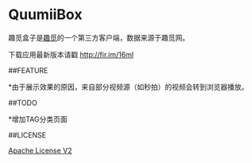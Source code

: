 # QuumiiBox

趣觅盒子是[趣觅](http://www.quumii.com)的一个第三方客户端，数据来源于趣觅网。

下载应用最新版本请戳 http://fir.im/16ml

##FEATURE

*由于展示效果的原因，来自部分视频源（如秒拍）的视频会转到浏览器播放。

##TODO

*增加TAG分类页面

##LICENSE

[Apache License V2](/LICENSE)
